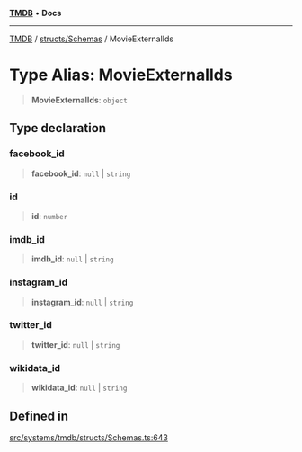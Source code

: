[**TMDB**](../../../README.md) • **Docs**

***

[TMDB](../../../README.md) / [structs/Schemas](../README.md) / MovieExternalIds

# Type Alias: MovieExternalIds

> **MovieExternalIds**: `object`

## Type declaration

### facebook\_id

> **facebook\_id**: `null` \| `string`

### id

> **id**: `number`

### imdb\_id

> **imdb\_id**: `null` \| `string`

### instagram\_id

> **instagram\_id**: `null` \| `string`

### twitter\_id

> **twitter\_id**: `null` \| `string`

### wikidata\_id

> **wikidata\_id**: `null` \| `string`

## Defined in

[src/systems/tmdb/structs/Schemas.ts:643](https://github.com/Norviah/media-hub/blob/18a8c2edf600e1d27fc5173db1855dfb068c9a34/src/systems/tmdb/structs/Schemas.ts#L643)

